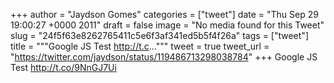 
+++
author = "Jaydson Gomes"
categories = ["tweet"]
date = "Thu Sep 29 19:00:27 +0000 2011"
draft = false
image = "No media found for this Tweet"
slug = "24f5f63e8262765411c5e6f3af341ed5b5f4f26a"
tags = ["tweet"]
title = """Google JS Test http://t.c..."""
tweet = true
tweet_url = "https://twitter.com/jaydson/status/119486713298038784"
+++
Google JS Test http://t.co/9NnGJ7Ui
